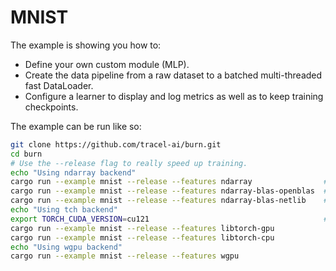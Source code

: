 # MNIST

The example is showing you how to:

- Define your own custom module (MLP).
- Create the data pipeline from a raw dataset to a batched multi-threaded fast DataLoader.
- Configure a learner to display and log metrics as well as to keep training checkpoints.

The example can be run like so:

```bash
git clone https://github.com/tracel-ai/burn.git
cd burn
# Use the --release flag to really speed up training.
echo "Using ndarray backend"
cargo run --example mnist --release --features ndarray                # CPU NdArray Backend - f32 - single thread
cargo run --example mnist --release --features ndarray-blas-openblas  # CPU NdArray Backend - f32 - blas with openblas
cargo run --example mnist --release --features ndarray-blas-netlib    # CPU NdArray Backend - f32 - blas with netlib
echo "Using tch backend"
export TORCH_CUDA_VERSION=cu121                                       # Set the cuda version
cargo run --example mnist --release --features libtorch-gpu                # GPU Tch Backend - f32
cargo run --example mnist --release --features libtorch-cpu                # CPU Tch Backend - f32
echo "Using wgpu backend"
cargo run --example mnist --release --features wgpu
```
